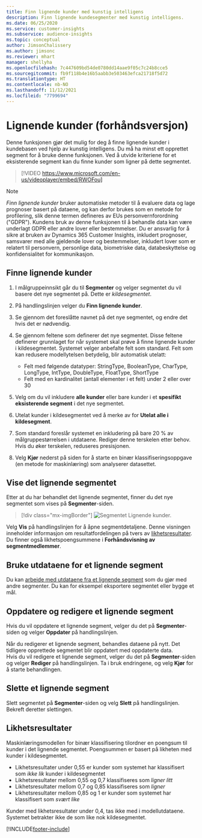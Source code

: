 ```yaml
---
title: Finn lignende kunder med kunstig intelligens
description: Finn lignende kundesegmenter med kunstig intelligens.
ms.date: 06/25/2020
ms.service: customer-insights
ms.subservice: audience-insights
ms.topic: conceptual
author: JimsonChalissery
ms.author: jimsonc
ms.reviewer: mhart
manager: shellyha
ms.openlocfilehash: 7c447609bd54de0780dd14aae9f05c7c24b8cce5
ms.sourcegitcommit: fb9f118b4e16b5aabb3e503463efca21718f5d72
ms.translationtype: HT
ms.contentlocale: nb-NO
ms.lasthandoff: 11/12/2021
ms.locfileid: "7799694"
---
```

# <a name="similar-customers-preview"></a>Lignende kunder (forhåndsversjon)

Denne funksjonen gjør det mulig for deg å finne lignende kunder i kundebasen ved hjelp av kunstig intelligens. Du må ha minst ett opprettet segment for å bruke denne funksjonen. Ved å utvide kriteriene for et eksisterende segment kan du finne kunder som ligner på dette segmentet.

> [!VIDEO https://www.microsoft.com/en-us/videoplayer/embed/RWOFou]

> [!NOTE]
> *Finn lignende kunder* bruker automatiske metoder til å evaluere data og lage prognoser basert på dataene, og kan derfor brukes som en metode for profilering, slik denne termen defineres av EUs personvernforordning ("GDPR"). Kundens bruk av denne funksjonen til å behandle data kan være underlagt GDPR eller andre lover eller bestemmelser. Du er ansvarlig for å sikre at bruken av Dynamics 365 Customer Insights, inkludert prognoser, samsvarer med alle gjeldende lover og bestemmelser, inkludert lover som er relatert til personvern, personlige data, biometriske data, databeskyttelse og konfidensialitet for kommunikasjon.

## <a name="finding-similar-customers"></a>Finne lignende kunder

1. I målgruppeinnsikt går du til **Segmenter** og velger segmentet du vil basere det nye segmentet på. Dette er *kildesegmentet*.

1. På handlingslinjen velger du **Finn lignende kunder**.

1. Se gjennom det foreslåtte navnet på det nye segmentet, og endre det hvis det er nødvendig.

1. Se gjennom feltene som definerer det nye segmentet. Disse feltene definerer grunnlaget for når systemet skal prøve å finne lignende kunder i kildesegmentet. Systemet velger anbefalte felt som standard.
  Felt som kan redusere modellytelsen betydelig, blir automatisk utelatt:
  
   - Felt med følgende datatyper: StringType, BooleanType, CharType, LongType, IntType, DoubleType, FloatType, ShortType
   - Felt med en kardinalitet (antall elementer i et felt) under 2 eller over 30

1. Velg om du vil inkludere **alle kunder** eller bare kunder i et **spesifikt eksisterende segment** i det nye segmentet.

1. Utelat kunder i kildesegmentet ved å merke av for **Utelat alle i kildesegment**.

1. Som standard foreslår systemet en inkludering på bare 20 % av målgruppestørrelsen i utdataene. Rediger denne terskelen etter behov. Hvis du øker terskelen, reduseres presisjonen.

1. Velg **Kjør** nederst på siden for å starte en binær klassifiseringsoppgave (en metode for maskinlæring) som analyserer datasettet.

## <a name="view-the-similar-segment"></a>Vise det lignende segmentet

Etter at du har behandlet det lignende segmentet, finner du det nye segmentet som vises på **Segmenter**-siden.

> [!div class="mx-imgBorder"]
> ![Segmentet Lignende kunder.](media/expanded-segment.png "Segmentet Lignende kunder")

Velg **Vis** på handlingslinjen for å åpne segmentdetaljene. Denne visningen inneholder informasjon om resultatfordelingen på tvers av [likhetsresultater](#about-similarity-scores). Du finner også likhetspoengsummene i **Forhåndsvisning av segmentmedlemmer**.

## <a name="use-the-output-of-a-similar-segment"></a>Bruke utdataene for et lignende segment

Du kan [arbeide med utdataene fra et lignende segment](segments.md) som du gjør med andre segmenter. Du kan for eksempel eksportere segmentet eller bygge et mål.

## <a name="refresh-and-edit-a-similar-segment"></a>Oppdatere og redigere et lignende segment

Hvis du vil oppdatere et lignende segment, velger du det på **Segmenter**-siden og velger **Oppdater** på handlingslinjen.

Når du redigerer et lignende segment, behandles dataene på nytt. Det tidligere opprettede segmentet blir oppdatert med oppdaterte data.    
Hvis du vil redigere et lignende segment, velger du det på **Segmenter**-siden og velger **Rediger** på handlingslinjen. Ta i bruk endringene, og velg **Kjør** for å starte behandlingen.

## <a name="delete-a-similar-segment"></a>Slette et lignende segment

Slett segmentet på **Segmenter**-siden og velg **Slett** på handlingslinjen. Bekreft deretter slettingen.

## <a name="about-similarity-scores"></a>Likhetsresultater

Maskinlæringsmodellen for binær klassifisering tilordner en poengsum til kunder i det lignende segmentet. Poengsummen er basert på likheten med kunder i kildesegmentet.

- Likhetsresultater under 0,55 er kunder som systemet har klassifisert som *ikke lik* kunder i kildesegmentet
- Likhetsresultater mellom 0,55 og 0,7 klassifiseres som *ligner litt*
- Likhetsresultater mellom 0,7 og 0,85 klassifiseres som *ligner*
- Likhetsresultater mellom 0,85 og 1 er kunder som systemet har klassifisert som *svært like*

Kunder med likhetsresultater under 0,4, tas ikke med i modellutdataene. Systemet betrakter ikke de som like nok kildesegmentet.


[!INCLUDE[footer-include](../includes/footer-banner.md)]